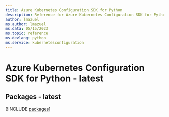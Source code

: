 ```yaml
---
title: Azure Kubernetes Configuration SDK for Python
description: Reference for Azure Kubernetes Configuration SDK for Python
author: lmazuel
ms.author: lmazuel
ms.data: 05/15/2023
ms.topic: reference
ms.devlang: python
ms.service: kubernetesconfiguration
---
```

# Azure Kubernetes Configuration SDK for Python - latest
## Packages - latest
[!INCLUDE [packages](kubernetes-configuration-index.md)]